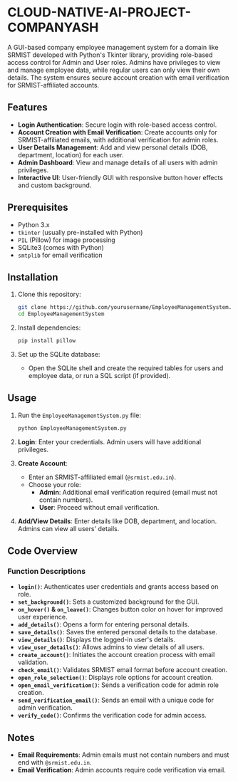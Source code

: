 # CLOUD-NATIVE-AI-PROJECT-COMPANYASH

A GUI-based company employee management system for a domain like SRMIST developed with Python's Tkinter library, providing role-based access control for Admin and User roles. Admins have privileges to view and manage employee data, while regular users can only view their own details. The system ensures secure account creation with email verification for SRMIST-affiliated accounts.

## Features

- **Login Authentication**: Secure login with role-based access control.
- **Account Creation with Email Verification**: Create accounts only for SRMIST-affiliated emails, with additional verification for admin roles.
- **User Details Management**: Add and view personal details (DOB, department, location) for each user.
- **Admin Dashboard**: View and manage details of all users with admin privileges.
- **Interactive UI**: User-friendly GUI with responsive button hover effects and custom background.

## Prerequisites

- Python 3.x
- `tkinter` (usually pre-installed with Python)
- `PIL` (Pillow) for image processing
- SQLite3 (comes with Python)
- `smtplib` for email verification

## Installation

1. Clone this repository:
   ```bash
   git clone https://github.com/yourusername/EmployeeManagementSystem.git
   cd EmployeeManagementSystem
   ```

2. Install dependencies:
   ```bash
   pip install pillow
   ```

3. Set up the SQLite database:
   - Open the SQLite shell and create the required tables for users and employee data, or run a SQL script (if provided).

## Usage

1. Run the `EmployeeManagementSystem.py` file:
   ```bash
   python EmployeeManagementSystem.py
   ```

2. **Login**: Enter your credentials. Admin users will have additional privileges.
3. **Create Account**: 
   - Enter an SRMIST-affiliated email (`@srmist.edu.in`).
   - Choose your role:
      - **Admin**: Additional email verification required (email must not contain numbers).
      - **User**: Proceed without email verification.
4. **Add/View Details**: Enter details like DOB, department, and location. Admins can view all users' details.

## Code Overview

### Function Descriptions

- **`login()`**: Authenticates user credentials and grants access based on role.
- **`set_background()`**: Sets a customized background for the GUI.
- **`on_hover()` & `on_leave()`**: Changes button color on hover for improved user experience.
- **`add_details()`**: Opens a form for entering personal details.
- **`save_details()`**: Saves the entered personal details to the database.
- **`view_details()`**: Displays the logged-in user's details.
- **`view_user_details()`**: Allows admins to view details of all users.
- **`create_account()`**: Initiates the account creation process with email validation.
- **`check_email()`**: Validates SRMIST email format before account creation.
- **`open_role_selection()`**: Displays role options for account creation.
- **`open_email_verification()`**: Sends a verification code for admin role creation.
- **`send_verification_email()`**: Sends an email with a unique code for admin verification.
- **`verify_code()`**: Confirms the verification code for admin access.


## Notes

- **Email Requirements**: Admin emails must not contain numbers and must end with `@srmist.edu.in`.
- **Email Verification**: Admin accounts require code verification via email.

